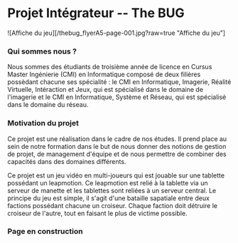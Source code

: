Projet Intégrateur -- The BUG
===

![Affiche du jeu][/thebug_flyerA5-page-001.jpg?raw=true "Affiche du jeu"]

### Qui sommes nous ?

Nous sommes des étudiants de troisième année de licence en Cursus Master Ingénierie (CMI) en Informatique composé de 
deux filières possèdant chacune ses spécialité : le CMI en Informatique, Imagerie, Réalité Virtuelle, Intéraction et Jeux, 
qui est spécialisé dans le domaine de l'imagerie et le CMI en Informatique, Système et Réseau, qui est spécialisé dans le 
domaine du réseau.


### Motivation du projet

Ce projet est une réalisation dans le cadre de nos études. Il prend place 
au sein de notre formation dans le but de nous donner des notions de gestion 
de projet, de management d'équipe et de nous permettre de combiner des capacités 
dans des domaines différents.

Ce projet est un jeu vidéo en multi-joueurs qui est jouable sur une tablette possédant un leapmotion. Ce leapmotion est 
relié à la tablette via un serveur de manette et les tablettes sont reliées à un serveur central. Le principe du jeu est simple, il s'agit 
d'une bataille sapatiale entre deux factions possédant chacune un croiseur. Chaque faction doit détruire le croiseur de l'autre, 
tout en faisant le plus de victime possible.


### __Page en construction__
